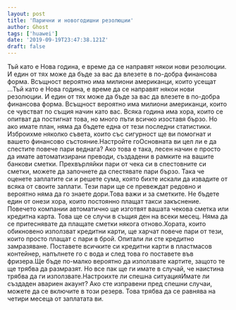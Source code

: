 ```yaml
---
layout: post
title: 'Парични и новогодишни резолюции'
author: Ghost
tags: ['huawei']
date: '2019-09-19T23:47:38.121Z'
draft: false
---
```


Тъй като е Нова година, е време да се направят някои нови резолюции. И един от тях може да бъде за вас да влезете в по-добра финансова форма. Всъщност вероятно има милиони американци, които усещат ...Тъй като е Нова година, е време да се направят някои нови резолюции. И един от тях може да бъде за вас да влезете в по-добра финансова форма. Всъщност вероятно има милиони американци, които се чувстват по същия начин като вас. Всяка година има хора, които се опитват да постигнат това, но много пъти всичко изоставя бързо. Но ако имате план, няма да бъдете една от тези последни статистики. Изброихме няколко съвета, които със сигурност ще ви помогнат и вашето финансово състояние.Настройте гоОсновната ви цел ли е да спестите повече пари веднага? Ако това е така, лесен начин е просто да имате автоматизирани преводи, създадени в рамките на вашите банкови сметки. Прехвърляйки пари от чека си в спестовните си сметки, можете да започнете да спестявате пари бързо. Така че оценете заплатите си и решете сума, която бихте искали да извадите от всяка от своите заплати. Тези пари ще се превеждат редовно и вероятно няма да го знаете дори.Това важи и за сметките. Не бъдете един от онези хора, които постоянно плащат такси закъснение. Повечето компании автоматично ще изготвят вашата чекова сметка или кредитна карта. Това ще се случи в същия ден на всеки месец. Няма да се притеснявате да плащате сметки някога отново.Хората, които обикновено използват кредитни карти, ще харчат повече пари от тези, които просто плащат с пари в брой. Опитали ли сте кредитно замразяване. Поставете всичките си кредитни карти в пластмасов контейнер, напълнете го с вода и след това го поставете във фризера.Ще бъде по-малко вероятно да използвате картите, защото те ще трябва да размразят. Но все пак ще ги имате в случай, че наистина трябва да ги използвате.Настроихте ли спешна ситуацияИмате ли създаден авариен акаунт? Ако сте изправени пред спешни случаи, можете да се включите в този резерв. Това трябва да се равнява на четири месеца от заплатата ви.
